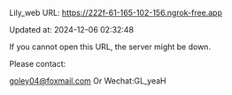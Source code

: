 Lily_web URL: https://222f-61-165-102-156.ngrok-free.app

Updated at: 2024-12-06 02:32:48

If you cannot open this URL, the server might be down.

Please contact: 

goley04@foxmail.com Or Wechat:GL_yeaH